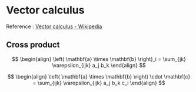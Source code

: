 # Vector calculus

Reference : [Vector calculus - Wikipedia](https://en.wikipedia.org/wiki/Vector_calculus)

## Cross product

$$
\begin{align}
\left( \mathbf{a} \times \mathbf{b} \right)_i = 
\sum_{jk} \varepsilon_{ijk} a_j b_k 
\end{align} 
$$

$$
\begin{align}
\left( \mathbf{a} \times \mathbf{b} \right) \cdot \mathbf{c} = \sum_{ijk} \varepsilon_{ijk} a_j b_k c_i
\end{align} 
$$
